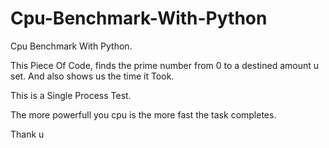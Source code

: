 # Cpu-Benchmark-With-Python
Cpu Benchmark With Python.

This Piece Of Code, finds the prime number from 0 to a destined amount u set.
And also shows us the time it Took.

This is a Single Process Test.

The more powerfull you cpu is the more fast the task completes.

Thank u
